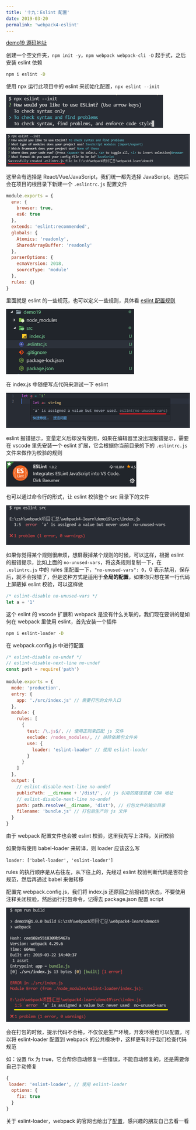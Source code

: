 ```yaml
---
title: '十九：Eslint 配置'
date: 2019-03-20
permalink: 'webpack4-eslint'
---
```


[demo19 源码地址](https://github.com/ITxiaohao/webpack4-learn/tree/master/demo19)

创建一个空文件夹，`npm init -y`，`npm webpack webpack-cli -D` 起手式，之后安装 eslint 依赖

```bash
npm i eslint -D
```

使用 npx 运行此项目中的 eslint 来初始化配置，`npx eslint --init`

![](https://raw.githubusercontent.com/ITxiaohao/blog-img/master/img/webpack/20190322112303.png)

![](https://raw.githubusercontent.com/ITxiaohao/blog-img/master/img/webpack/20190322141216.png)

这里会有选择是 React/Vue/JavaScript，我们统一都先选择 JavaScript。选完后会在项目的根目录下新建一个 `.eslintrc.js` 配置文件

```js
module.exports = {
  env: {
    browser: true,
    es6: true
  },
  extends: 'eslint:recommended',
  globals: {
    Atomics: 'readonly',
    SharedArrayBuffer: 'readonly'
  },
  parserOptions: {
    ecmaVersion: 2018,
    sourceType: 'module'
  },
  rules: {}
}
```

里面就是 eslint 的一些规范，也可以定义一些规则，具体看 [eslint 配置规则](https://cn.eslint.org/docs/user-guide/configuring)

![](https://raw.githubusercontent.com/ITxiaohao/blog-img/master/img/webpack/20190322140558.png)

在 index.js 中随便写点代码来测试一下 eslint

![](https://raw.githubusercontent.com/ITxiaohao/blog-img/master/img/webpack/20190322141304.png)

eslint 报错提示，变量定义后却没有使用，如果在编辑器里没出现报错提示，需要在 vscode 里先安装一个 eslint 扩展，它会根据你当前目录的下的 `.eslintrc.js` 文件来做作为校验的规则

![](https://raw.githubusercontent.com/ITxiaohao/blog-img/master/img/webpack/20190322141853.png)

也可以通过命令行的形式，让 eslint 校验整个 src 目录下的文件

![](https://raw.githubusercontent.com/ITxiaohao/blog-img/master/img/webpack/20190322141416.png)

如果你觉得某个规则很麻烦，想屏蔽掉某个规则的时候，可以这样，根据 eslint 的报错提示，比如上面的 `no-unused-vars`，将这条规则复制一下，在 `.eslintrc.js` 中的 rules 里配置一下，`"no-unused-vars": 0`，0 表示禁用，保存后，就不会报错了，但是这种方式是适用于**全局的配置**，如果你只想在某一行代码上屏蔽掉 eslint 校验，可以这样做

```js
/* eslint-disable no-unused-vars */
let a = '1'
```

这个 eslint 的 vscode 扩展和 webpack 是没有什么关联的，我们现在要讲的是如何在 webpack 里使用 eslint，首先安装一个插件

```bash
npm i eslint-loader -D
```

在 webpack.config.js 中进行配置

```js {16}
/* eslint-disable no-undef */
// eslint-disable-next-line no-undef
const path = require('path')

module.exports = {
  mode: 'production',
  entry: {
    app: './src/index.js' // 需要打包的文件入口
  },
  module: {
    rules: [
      {
        test: /\.js$/, // 使用正则来匹配 js 文件
        exclude: /nodes_modules/, // 排除依赖包文件夹
        use: {
          loader: 'eslint-loader' // 使用 eslint-loader
        }
      }
    ]
  },
  output: {
    // eslint-disable-next-line no-undef
    publicPath: __dirname + '/dist/', // js 引用的路径或者 CDN 地址
    // eslint-disable-next-line no-undef
    path: path.resolve(__dirname, 'dist'), // 打包文件的输出目录
    filename: 'bundle.js' // 打包后生产的 js 文件
  }
}
```

由于 webpack 配置文件也会被 eslint 校验，这里我先写上注释，关闭校验

如果你有使用 babel-loader 来转译，则 loader 应该这么写

`loader: ['babel-loader', 'eslint-loader']`

rules 的执行顺序是从右往左，从下往上的，先经过 eslint 校验判断代码是否符合规范，然后再通过 babel 来做转移

配置完 webpack.config.js，我们将 index.js 还原回之前报错的状态，不要使用注释关闭校验，然后运行打包命令，记得去 package.json 配置 script

![](https://raw.githubusercontent.com/ITxiaohao/blog-img/master/img/webpack/20190322144101.png)

会在打包的时候，提示代码不合格，不仅仅是生产环境，开发环境也可以配置，可以将 eslint-loader 配置到 webpack 的公共模块中，这样更有利于我们检查代码规范

如：设置 fix 为 true，它会帮你自动修复一些错误，不能自动修复的，还是需要你自己手动修复

```js
{
 loader: 'eslint-loader', // 使用 eslint-loader
  options: {
    fix: true
  }
}
```

关于 eslint-loader，webpack 的官网也给出了[配置](https://webpack.js.org/loaders/eslint-loader)，感兴趣的朋友自己去看一看
